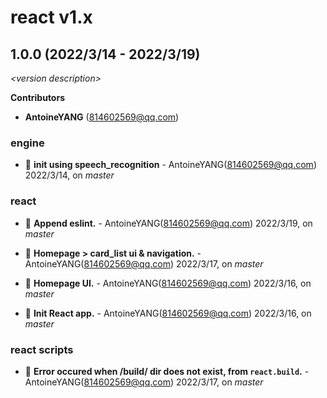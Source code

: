 # react v1.x

## 1.0.0 (2022/3/14 - 2022/3/19)

_\<version description\>_

**Contributors**

- **AntoineYANG** (814602569@qq.com)

### engine

+ 🌱 **init using speech_recognition** - AntoineYANG(814602569@qq.com) 2022/3/14, on _master_


### react

+ 🌱 **Append eslint.** - AntoineYANG(814602569@qq.com) 2022/3/19, on _master_

+ 🌱 **Homepage > card_list ui & navigation.** - AntoineYANG(814602569@qq.com) 2022/3/17, on _master_

+ 🌱 **Homepage UI.** - AntoineYANG(814602569@qq.com) 2022/3/16, on _master_

+ 🌱 **Init React app.** - AntoineYANG(814602569@qq.com) 2022/3/16, on _master_


### react scripts

+ 🐞 **Error occured when /build/ dir does not exist, from `react.build`.** - AntoineYANG(814602569@qq.com) 2022/3/17, on _master_


